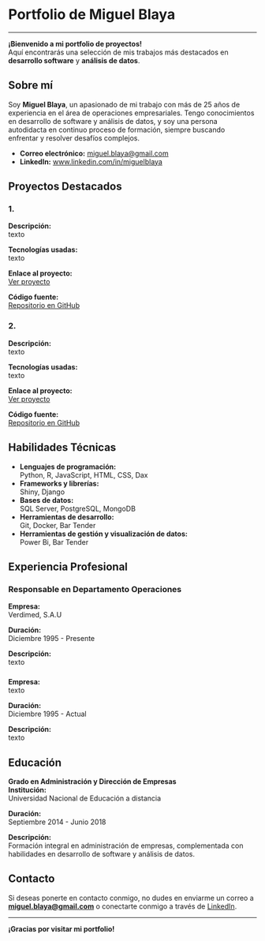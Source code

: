 
# Portfolio de Miguel Blaya

---

**¡Bienvenido a mi portfolio de proyectos!**  
Aquí encontrarás una selección de mis trabajos más destacados en **desarrollo software** y **análisis de datos**.

## Sobre mí

Soy **Miguel Blaya**, un apasionado de mi trabajo con más de 25 años de experiencia en el área de operaciones empresariales. Tengo conocimientos en desarrollo de software y análisis de datos, y soy una persona autodidacta en continuo proceso de formación, siempre buscando enfrentar y resolver desafíos complejos.

- **Correo electrónico:** miguel.blaya@gmail.com
- **LinkedIn:** www.linkedin.com/in/miguelblaya
  
## Proyectos Destacados

### 1. 

**Descripción:**  
texto

**Tecnologías usadas:**  
texto

**Enlace al proyecto:**  
[Ver proyecto](https://www.enlacealproyecto1.com)

**Código fuente:**  
[Repositorio en GitHub](https://github.com/juanperez/proyecto1)

### 2.

**Descripción:**  
texto 

**Tecnologías usadas:**  
texto

**Enlace al proyecto:**  
[Ver proyecto](https://www.enlacealproyecto2.com)

**Código fuente:**  
[Repositorio en GitHub](https://github.com/juanperez/proyecto2)

## Habilidades Técnicas

- **Lenguajes de programación:**  
  Python, R, JavaScript, HTML, CSS, Dax
- **Frameworks y librerías:**  
  Shiny, Django
- **Bases de datos:**  
  SQL Server, PostgreSQL, MongoDB
- **Herramientas de desarrollo:**  
  Git, Docker, Bar Tender
- **Herramientas de gestión y visualización de datos:**  
  Power Bi, Bar Tender

  
## Experiencia Profesional

### Responsable en Departamento Operaciones
**Empresa:**  
Verdimed, S.A.U

**Duración:**  
Diciembre 1995 - Presente

**Descripción:**  
texto

### 
**Empresa:**  
texto

**Duración:**  
Diciembre 1995 - Actual

**Descripción:**  
texto 

## Educación

**Grado en Administración y Dirección de Empresas**  
**Institución:**  
Universidad Nacional de Educación a distancia

**Duración:**  
Septiembre 2014 - Junio 2018

**Descripción:**  
Formación integral en administración de empresas, complementada con habilidades en desarrollo de software y análisis de datos.

## Contacto

Si deseas ponerte en contacto conmigo, no dudes en enviarme un correo a **miguel.blaya@gmail.com** o conectarte conmigo a través de [LinkedIn](https://www.linkedin.com/in/miguelblaya).

---

**¡Gracias por visitar mi portfolio!**


